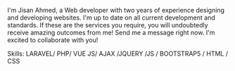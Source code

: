 I'm Jisan Ahmed, a Web developer with two years of experience designing and developing websites. I'm up to date on all current development and standards. If these are the services you require, you will undoubtedly receive amazing outcomes from me! Send me a message right now. I'm excited to collaborate with you!

Skills: LARAVEL/ PHP/ VUE JS/ AJAX /JQUERY /JS / BOOTSTRAP5 / HTML / CSS
